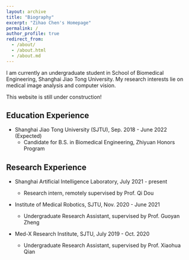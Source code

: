 ```yaml
---
layout: archive
title: "Biography"
excerpt: "Zihao Chen's Homepage"
permalink: /
author_profile: true
redirect_from:
  - /about/
  - /about.html
  - /about.md
---
```


I am currently an undergraduate student in School of Biomedical Engineering, Shanghai Jiao Tong University. My research interests lie on medical image analysis and computer vision.

This website is still under construction!

## Education Experience
* Shanghai Jiao Tong University (SJTU), Sep. 2018 - June 2022 (Expected)
  * Candidate for B.S. in Biomedical Engineering, Zhiyuan Honors Program

## Research Experience
* Shanghai Artificial Intelligence Laboratory, July 2021 - present
  * Research intern, remotely supervised by Prof. Qi Dou

* Institute of Medical Robotics, SJTU, Nov. 2020 - June 2021
  * Undergraduate Research Assistant, supervised by Prof. Guoyan Zheng

* Med-X Research Institute, SJTU, July 2019 - Oct. 2020
  * Undergraduate Research Assistant, supervised by Prof. Xiaohua Qian
